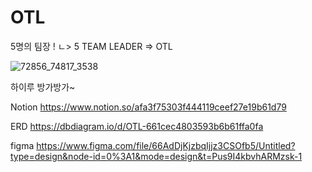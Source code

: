 # OTL
5명의 팀장 !
ㄴ> 5 TEAM LEADER 
=> OTL


![72856_74817_3538](https://github.com/TeamOTL/OTL/assets/156181234/99fae099-a532-43bd-823b-0e38ec2224df)



하이루 방가방가~

Notion
https://www.notion.so/afa3f75303f444119ceef27e19b61d79

ERD
https://dbdiagram.io/d/OTL-661cec4803593b6b61ffa0fa

figma
https://www.figma.com/file/66AdDjKjzbqIjjz3CSOfb5/Untitled?type=design&node-id=0%3A1&mode=design&t=Pus9I4kbvhARMzsk-1

